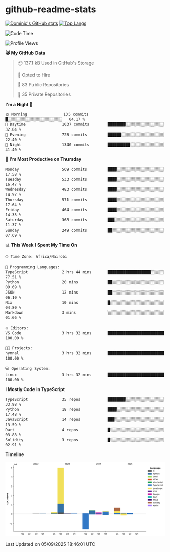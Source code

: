 # github-readme-stats
[![Dominic's GitHub stats](https://github-readme-stats.vercel.app/api?username=Domengo&show_icons=true)](https://github.com/anuraghazra/github-readme-stats)
[![Top Langs](https://github-readme-stats.vercel.app/api/top-langs/?username=Domengo&show_icons=true)](https://github.com/Domengo/github-readme-stats)

<!--START_SECTION:waka-->
![Code Time](http://img.shields.io/badge/Code%20Time-1%2C165%20hrs%2010%20mins-blue)

![Profile Views](http://img.shields.io/badge/Profile%20Views-0-blue)

**🐱 My GitHub Data** 

> 📦 137.1 kB Used in GitHub's Storage 
 > 
> 💼 Opted to Hire
 > 
> 📜 83 Public Repositories 
 > 
> 🔑 35 Private Repositories 
 > 
**I'm a Night 🦉** 

```text
🌞 Morning                135 commits         █░░░░░░░░░░░░░░░░░░░░░░░░   04.17 % 
🌆 Daytime                1037 commits        ████████░░░░░░░░░░░░░░░░░   32.04 % 
🌃 Evening                725 commits         ██████░░░░░░░░░░░░░░░░░░░   22.40 % 
🌙 Night                  1340 commits        ██████████░░░░░░░░░░░░░░░   41.40 % 
```
📅 **I'm Most Productive on Thursday** 

```text
Monday                   569 commits         ████░░░░░░░░░░░░░░░░░░░░░   17.58 % 
Tuesday                  533 commits         ████░░░░░░░░░░░░░░░░░░░░░   16.47 % 
Wednesday                483 commits         ████░░░░░░░░░░░░░░░░░░░░░   14.92 % 
Thursday                 571 commits         ████░░░░░░░░░░░░░░░░░░░░░   17.64 % 
Friday                   464 commits         ████░░░░░░░░░░░░░░░░░░░░░   14.33 % 
Saturday                 368 commits         ███░░░░░░░░░░░░░░░░░░░░░░   11.37 % 
Sunday                   249 commits         ██░░░░░░░░░░░░░░░░░░░░░░░   07.69 % 
```


📊 **This Week I Spent My Time On** 

```text
🕑︎ Time Zone: Africa/Nairobi

💬 Programming Languages: 
TypeScript               2 hrs 44 mins       ███████████████████░░░░░░   77.51 % 
Python                   20 mins             ██░░░░░░░░░░░░░░░░░░░░░░░   09.69 % 
JSON                     12 mins             ██░░░░░░░░░░░░░░░░░░░░░░░   06.10 % 
Nix                      10 mins             █░░░░░░░░░░░░░░░░░░░░░░░░   04.80 % 
Markdown                 3 mins              ░░░░░░░░░░░░░░░░░░░░░░░░░   01.66 % 

🔥 Editors: 
VS Code                  3 hrs 32 mins       █████████████████████████   100.00 % 

🐱‍💻 Projects: 
hymnal                   3 hrs 32 mins       █████████████████████████   100.00 % 

💻 Operating System: 
Linux                    3 hrs 32 mins       █████████████████████████   100.00 % 
```

**I Mostly Code in TypeScript** 

```text
TypeScript               35 repos            ████████░░░░░░░░░░░░░░░░░   33.98 % 
Python                   18 repos            ████░░░░░░░░░░░░░░░░░░░░░   17.48 % 
JavaScript               14 repos            ███░░░░░░░░░░░░░░░░░░░░░░   13.59 % 
Dart                     4 repos             █░░░░░░░░░░░░░░░░░░░░░░░░   03.88 % 
Solidity                 3 repos             █░░░░░░░░░░░░░░░░░░░░░░░░   02.91 % 
```



**Timeline**

![Lines of Code chart](https://raw.githubusercontent.com/Domengo/Domengo/main/assets/bar_graph.png)


 Last Updated on 05/09/2025 18:46:01 UTC
<!--END_SECTION:waka-->


